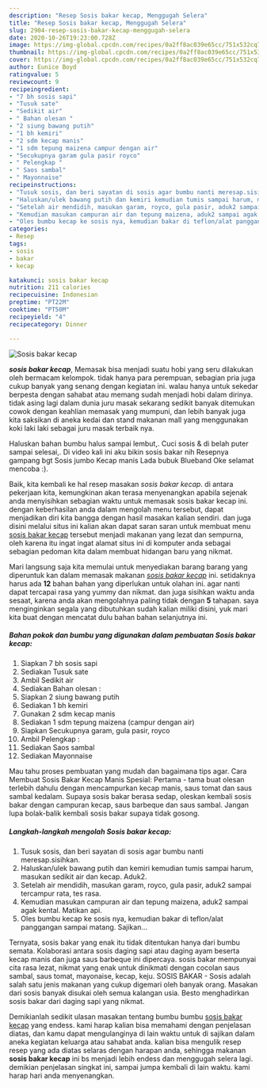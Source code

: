 ```yaml
---
description: "Resep Sosis bakar kecap, Menggugah Selera"
title: "Resep Sosis bakar kecap, Menggugah Selera"
slug: 2904-resep-sosis-bakar-kecap-menggugah-selera
date: 2020-10-26T19:23:00.728Z
image: https://img-global.cpcdn.com/recipes/0a2ff8ac039e65cc/751x532cq70/sosis-bakar-kecap-foto-resep-utama.jpg
thumbnail: https://img-global.cpcdn.com/recipes/0a2ff8ac039e65cc/751x532cq70/sosis-bakar-kecap-foto-resep-utama.jpg
cover: https://img-global.cpcdn.com/recipes/0a2ff8ac039e65cc/751x532cq70/sosis-bakar-kecap-foto-resep-utama.jpg
author: Eunice Boyd
ratingvalue: 5
reviewcount: 9
recipeingredient:
- "7 bh sosis sapi"
- "Tusuk sate"
- "Sedikit air"
- " Bahan olesan "
- "2 siung bawang putih"
- "1 bh kemiri"
- "2 sdm kecap manis"
- "1 sdm tepung maizena campur dengan air"
- "Secukupnya garam gula pasir royco"
- " Pelengkap "
- " Saos sambal"
- " Mayonnaise"
recipeinstructions:
- "Tusuk sosis, dan beri sayatan di sosis agar bumbu nanti meresap.sisihkan."
- "Haluskan/ulek bawang putih dan kemiri kemudian tumis sampai harum, masukan sedikit air dan kecap. Aduk2."
- "Setelah air mendidih, masukan garam, royco, gula pasir, aduk2 sampai tercampur rata, tes rasa."
- "Kemudian masukan campuran air dan tepung maizena, aduk2 sampai agak kental. Matikan api."
- "Oles bumbu kecap ke sosis nya, kemudian bakar di teflon/alat panggangan sampai matang. Sajikan..."
categories:
- Resep
tags:
- sosis
- bakar
- kecap

katakunci: sosis bakar kecap 
nutrition: 211 calories
recipecuisine: Indonesian
preptime: "PT22M"
cooktime: "PT50M"
recipeyield: "4"
recipecategory: Dinner

---
```



![Sosis bakar kecap](https://img-global.cpcdn.com/recipes/0a2ff8ac039e65cc/751x532cq70/sosis-bakar-kecap-foto-resep-utama.jpg)

<b><i>sosis bakar kecap</i></b>, Memasak bisa menjadi suatu hobi yang seru dilakukan oleh bermacam kelompok. tidak hanya para perempuan, sebagian pria juga cukup banyak yang senang dengan kegiatan ini. walau hanya untuk sekedar berpesta dengan sahabat atau memang sudah menjadi hobi dalam dirinya. tidak asing lagi dalam dunia juru masak sekarang sedikit banyak ditemukan cowok dengan keahlian memasak yang mumpuni, dan lebih banyak juga kita saksikan di aneka kedai dan stand makanan mall yang menggunakan koki laki laki sebagai juru masak terbaik nya.

Haluskan bahan bumbu halus sampai lembut,. Cuci sosis &amp; di belah puter sampai selesai,. Di video kali ini aku bikin sosis bakar nih Resepnya gampang bgt Sosis jumbo Kecap manis Lada bubuk Blueband Oke selamat mencoba :).

Baik, kita kembali ke hal resep masakan <i>sosis bakar kecap</i>. di antara pekerjaan kita, kemungkinan akan terasa menyenangkan apabila sejenak anda menyisihkan sebagian waktu untuk memasak sosis bakar kecap ini. dengan keberhasilan anda dalam mengolah menu tersebut, dapat menjadikan diri kita bangga dengan hasil masakan kalian sendiri. dan juga disini melalui situs ini kalian akan dapat saran saran untuk membuat menu <u>sosis bakar kecap</u> tersebut menjadi makanan yang lezat dan sempurna, oleh karena itu ingat ingat alamat situs ini di komputer anda sebagai sebagian pedoman kita dalam membuat hidangan baru yang nikmat.


Mari langsung saja kita memulai untuk menyediakan barang barang yang diperuntuk kan dalam memasak makanan <u><i>sosis bakar kecap</i></u> ini. setidaknya harus ada <b>12</b> bahan bahan yang diperlukan untuk olahan ini. agar nanti dapat tercapai rasa yang yummy dan nikmat. dan juga sisihkan waktu anda sesaat, karena anda akan mengolahnya paling tidak dengan <b>5</b> tahapan. saya menginginkan segala yang dibutuhkan sudah kalian miliki disini, yuk mari kita buat dengan mencatat dulu bahan bahan selanjutnya ini.

<!--inarticleads1-->

##### Bahan pokok dan bumbu yang digunakan dalam pembuatan Sosis bakar kecap:

1. Siapkan 7 bh sosis sapi
1. Sediakan Tusuk sate
1. Ambil Sedikit air
1. Sediakan  Bahan olesan :
1. Siapkan 2 siung bawang putih
1. Sediakan 1 bh kemiri
1. Gunakan 2 sdm kecap manis
1. Sediakan 1 sdm tepung maizena (campur dengan air)
1. Siapkan Secukupnya garam, gula pasir, royco
1. Ambil  Pelengkap :
1. Sediakan  Saos sambal
1. Sediakan  Mayonnaise


Mau tahu proses pembuatan yang mudah dan bagaimana tips agar. Cara Membuat Sosis Bakar Kecap Manis Spesial: Pertama - tama buat olesan terlebih dahulu dengan mencampurkan kecap manis, saus tomat dan saus sambal kedalam. Supaya sosis bakar berasa sedap, oleskan kembali sosis bakar dengan campuran kecap, saus barbeque dan saus sambal. Jangan lupa bolak-balik kembali sosis bakar supaya tidak gosong. 

<!--inarticleads2-->

##### Langkah-langkah mengolah Sosis bakar kecap:

1. Tusuk sosis, dan beri sayatan di sosis agar bumbu nanti meresap.sisihkan.
1. Haluskan/ulek bawang putih dan kemiri kemudian tumis sampai harum, masukan sedikit air dan kecap. Aduk2.
1. Setelah air mendidih, masukan garam, royco, gula pasir, aduk2 sampai tercampur rata, tes rasa.
1. Kemudian masukan campuran air dan tepung maizena, aduk2 sampai agak kental. Matikan api.
1. Oles bumbu kecap ke sosis nya, kemudian bakar di teflon/alat panggangan sampai matang. Sajikan...


Ternyata, sosis bakar yang enak itu tidak ditentukan hanya dari bumbu semata. Kolaborasi antara sosis daging sapi atau daging ayam beserta kecap manis dan juga saus barbeque ini dipercaya. sosis bakar mempunyai cita rasa lezat, nikmat yang enak untuk dinikmati dengan cocolan saus sambal, saus tomat, mayonaise, kecap, keju. SOSIS BAKAR - Sosis adalah salah satu jenis makanan yang cukup digemari oleh banyak orang. Masakan dari sosis banyak disukai oleh semua kalangan usia. Besto menghadirkan sosis bakar dari daging sapi yang nikmat. 

Demikianlah sedikit ulasan masakan tentang bumbu bumbu <u>sosis bakar kecap</u> yang endess. kami harap kalian bisa memahami dengan penjelasan diatas, dan kamu dapat mengulanginya di lain waktu untuk di sajikan dalam aneka kegiatan keluarga atau sahabat anda. kalian bisa mengulik resep resep yang ada diatas selaras dengan harapan anda, sehingga makanan <b>sosis bakar kecap</b> ini bs menjadi lebih endess dan menggugah selera lagi. demikian penjelasan singkat ini, sampai jumpa kembali di lain waktu. kami harap hari anda menyenangkan.
